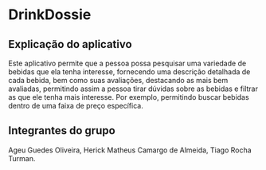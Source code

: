 # DrinkDossie

## Explicação do aplicativo
Este aplicativo permite que a pessoa possa pesquisar uma variedade de bebidas que ela tenha interesse, fornecendo uma descrição detalhada de cada bebida, bem como suas avaliações, destacando as mais bem avaliadas, permitindo assim a pessoa tirar dúvidas sobre as bebidas e filtrar as que ele tenha mais interesse. Por exemplo, permitindo buscar bebidas dentro de uma faixa de preço específica.

## Integrantes do grupo
Ageu Guedes Oliveira, Herick Matheus Camargo de Almeida, Tiago Rocha Turman.
